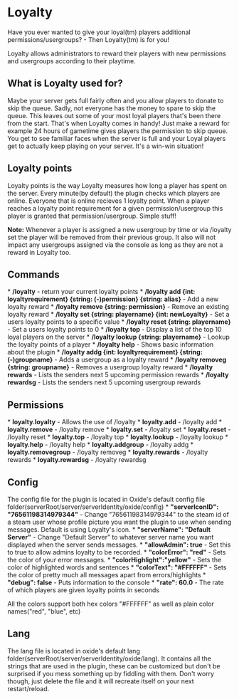 <h1>Loyalty</h1>
Have you ever wanted to give your loyal(tm) players additional permissions/usergroups? - Then Loyalty(tm) is for you!

Loyalty allows administrators to reward their players with new permissions and usergroups according to their playtime.

<h2>What is Loyalty used for?</h2>
Maybe your server gets full fairly often and you allow players to donate to skip the queue. Sadly, not everyone has the money to spare to skip the queue. This leaves out some of your most loyal players that's been there from the start. That's when Loyalty comes in handy! Just make a reward for example 24 hours of gametime gives players the permission to skip queue.
You get to see familiar faces when the server is full and your Loyal players get to actually keep playing on your server. It's a win-win situation!

<h2>Loyalty points</h2>
Loyalty points is the way Loyalty measures how long a player has spent on the server. Every minute(by default) the plugin checks which players are online. Everyone that is online recieves 1 loyalty point. When a player reaches a loyalty point requirement for a given permission/usergroup this player is granted that permission/usergroup. Simple stuff!

<b>Note:</b> Whenever a player is assigned a new usergroup by time or via /loyalty set the player will be removed from their previous group. It also will not impact any usergroups assigned via the console as long as they are not a reward in Loyalty too.

<h2>Commands</h2>
* <b>/loyalty</b> - return your current loyalty points
* <b>/loyalty add {int: loyaltyrequirement} {string: (-)permission} {string: alias} </b> - Add a new loyalty reward
* <b>/loyalty remove {string: permission}</b> - Remove an existing loyalty reward
* <b>/loyalty set {string: playername} {int: newLoyalty}</b> - Set a users loyalty points to a specific value
* <b>/loyalty reset {string: playername}</b> - Set a users loyalty points to 0
* <b>/loyalty top</b> - Display a list of the top 10 loyal players on the server
* <b>/loyalty lookup {string: playername}</b> - Lookup the loyalty points of a player
* <b>/loyalty help</b> - Shows basic information about the plugin
* <b>/loyalty addg {int: loyaltyrequirement} {string: (-)groupname}</b> - Adds a usergroup as a loyalty reward 
* <b>/loyalty removeg {string: groupname}</b> - Removes a usergroup loyalty reward
* <b>/loyalty rewards</b> - Lists the senders next 5 upcoming permission rewards
* <b>/loyalty rewardsg</b> - Lists the senders next 5 upcoming usergroup rewards

<h2>Permissions</h2>
* <b>loyalty.loyalty</b> - Allows the use of /loyalty
* <b>loyalty.add</b> - /loyalty add
* <b>loyalty.remove</b> - /loyalty remove
* <b>loyalty.set</b> - /loyalty set
* <b>loyalty.reset</b> - /loyalty reset
* <b>loyalty.top</b> - /loyalty top
* <b>loyalty.lookup</b> - /loyalty lookup
* <b>loyalty.help</b> - /loyalty help
* <b>loyalty.addgroup</b> - /loyalty addg
* <b>loyalty.removegroup</b> - /loyalty removeg
* <b>loyalty.rewards</b> - /loyalty rewards
* <b>loyalty.rewardsg</b> - /loyalty rewardsg

<h2>Config</h2>
The config file for the plugin is located in Oxide's default config file folder(serverRoot/server/serverIdentity/oxide/config)
* <b>"serverIconID": "76561198314979344"</b> - Change "76561198314979344" to the steam id of a steam user whose profile picture you want the plugin to use when sending messages. Default is using Loyalty's icon.
* <b>"serverName": "Default Server"</b> - Change "Default Server" to whatever server name you want displayed when the server sends messages.
* <b>"allowAdmin": true</b> - Set this to true to allow admins loyalty to be recorded.
* <b>"colorError": "red"</b> - Sets the color of your error messages.
* <b>"colorHighlight":"yellow"</b> - Sets the color of highlighted words and sentences
* <b>"colorText": "#FFFFFF"</b> - Sets the color of pretty much all messages apart from errors/highlights
* <b>"debug": false</b> - Puts information to the console
* <b>"rate": 60.0</b> - The rate of which players are given loyalty points in seconds

All the colors support both hex colors "#FFFFFF" as well as plain color names("red", "blue", etc)

<h2>Lang</h2>
The lang file is located in oxide's default lang folder(serverRoot/server/serverIdentity/oxide/lang). It contains all the strings that are used in the plugin, these can be customized but don't be surprised if you mess something up by fiddling with them. Don't worry though, just delete the file and it will recreate itself on your next restart/reload.
